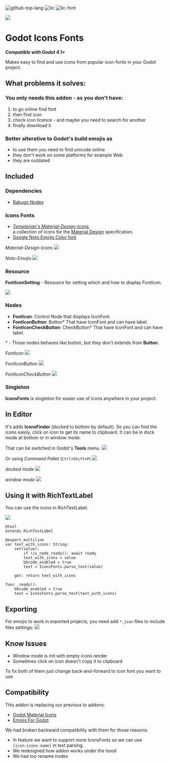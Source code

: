 ![github-top-lang][lang] ![lic] ![lic-font]

![](icon.png)

# Godot Icons Fonts

***Compatible with Godot 4.1+***

Makes easy to find and use icons from popular icon-fonts in your Godot project.

## What problems it solves:

### You only needs this addon - as you don't have:
1. to go online find font
1. then find icon
1. check icon licence - and maybe you need to search for another
1. finally download it

### Better alterative to Godot's build emojis as
- to use them you need to find unicode online
- they don't work on some platforms for example Web
- they are outdated

## Included

### Dependencies
- [Rakugo Nodes](https://github.com/Jeremi360/Rakugo-Nodes)

### Icons Fonts
- [*Templarian's Material-Design-Icons*](https://github.com/templarian/MaterialDesign), </br>
	a collection of icons for the [Material Design](https://material.io/) specification.
- [Google Noto Emojis Color font][noto-emoji]
<!-- feature versions: -->
<!-- - [game-icons.net](https://github.com/toddfast/game-icons-net-font) -->
<!-- - godot-icons -->

*Material-Design-Icons*
![](.assets/mi-docked.png)

*Noto-Emojis*
![](.assets/emojis-docked.png)

<!-- todo add link to docs when they are ready -->

### Resource
**FontIconSetting** - Resource for setting which and how to display FontIcon.

![](.assets/font-icon-settings.png)

### Nodes
- **FontIcon**: Control Node that displays IconFont.
- **FontIconButton**: Button* That have IconFont and can have label.
- **FontIconCheckButton**: CheckButton* That have IconFont and can have label.

\* - Those nodes behaves like button,
but they don't extends from **Button**.

*FontIcon*
![](.assets/mi-font-icon.png)

*FontIconButton*
![](.assets/emoji-button.png)

*FontIconCheckButton*
![](.assets/mi-check-button.png)

### Singleton
**IconsFonts** is singleton for easier use of icons anywhere in your project.

## In Editor
It's adds **IconsFinder** (docked to bottom by default).
So you can find the icons easily, click on icon to get its name to clipboard.
It can be in dock mode at bottom or in window mode.

That can be switched in Godot's **Tools** menu.
![](.assets/menu-tools.png)

Or using *Command Pallet* (`Ctrl+Shift+P`)
![](.assets/command-pallet.png)

*docked mode*
![](.assets/mi-docked.png)

*window mode*
![](.assets/emojis-window.png)

## Using it with RichTextLabel
You can use the icons in RichTextLabel.

![](.assets/rich-text-icons.png)

```gdscript
@tool
extends RichTextLabel

@export_multiline
var text_with_icons: String:
	set(value):
		if !is_node_ready(): await ready
		text_with_icons = value
		bbcode_enabled = true
		text = IconsFonts.parse_text(value)

	get: return text_with_icons

func _ready():
	bbcode_enabled = true
	text = IconsFonts.parse_text(text_with_icons)
```

## Exporting
For emojis to work in exported projects,
you need add `*.json` files to include files settings:
![](.assets/export.png)

## Know Issues

- Window mode is init with empty icons render
- Sometimes click on icon doesn't copy it to clipboard

To fix both of them just change back-and-forward to icon font you want to use

## Compatibility
This addon is replacing our previous to addons:
- [Godot Material Icons](https://github.com/rakugoteam/Godot-Material-Icons)
- [Emojis For Godot](https://github.com/rakugoteam/Emojis-For-Godot)

We had broken backward compatibility with them for those reasons:
- In feature we want to support more IconsFonts so we can use `[icon:icons-name]` in text parsing.
- We redesigned how addon works under the hood
- We had too rename nodes

[lic]: https://img.shields.io/github/license/rakugoteam/Godot-Icons-Fonts?style=flat-square&label=📃%20License&
[lang]: https://img.shields.io/github/languages/top/rakugoteam/Godot-Icons-Fonts?style=flat-square
[lic-font]:https://img.shields.io/static/v1.svg?label=📜%20Font%20License&message=Pictogrammers%20Free%20License&color=informational&style=flat-square
[noto-emoji]:https://github.com/googlefonts/noto-emoji/tree/main/png
